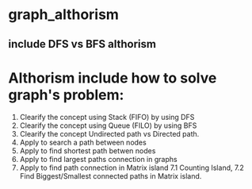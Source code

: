 # graph_althorism 
## include DFS vs BFS althorism
# Althorism include how to solve graph's problem: 

1. Clearify the concept using Stack (FIFO) by using DFS
2. Clearify the concept using Queue (FILO) by using BFS
3. Clearify the concept Undirected path vs Directed path.
4. Apply to search a path between nodes
5. Apply to find shortest path betwen nodes
6. Apply to find largest paths connection in graphs
7. Apply to find path connection in Matrix island
    7.1 Counting Island, 
    7.2 Find Biggest/Smallest connected paths in Matrix island. 